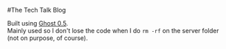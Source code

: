 #The Tech Talk Blog

Built using [Ghost 0.5](https://ghost.org/download/).  
Mainly used so I don't lose the code when I do `rm -rf` on the server folder (not on purpose, of course).